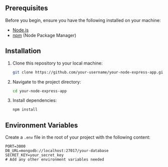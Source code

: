 
## Prerequisites

Before you begin, ensure you have the following installed on your machine:

- [Node.js](https://nodejs.org/)
- [npm](https://www.npmjs.com/) (Node Package Manager)

## Installation

1. Clone this repository to your local machine:

    ```bash
    git clone https://github.com/your-username/your-node-express-app.git
    ```

2. Navigate to the project directory:

    ```bash
    cd your-node-express-app
    ```

3. Install dependencies:

    ```bash
    npm install
    ```

## Environment Variables

Create a `.env` file in the root of your project with the following content:

```env
PORT=3000
DB_URL=mongodb://localhost:27017/your-database
SECRET_KEY=your_secret_key
# Add any other environment variables needed
